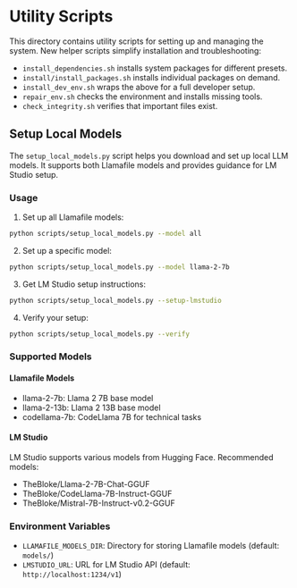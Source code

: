 # Utility Scripts

This directory contains utility scripts for setting up and managing the system.
New helper scripts simplify installation and troubleshooting:

- `install_dependencies.sh` installs system packages for different presets.
- `install/install_packages.sh` installs individual packages on demand.
- `install_dev_env.sh` wraps the above for a full developer setup.
- `repair_env.sh` checks the environment and installs missing tools.
- `check_integrity.sh` verifies that important files exist.

## Setup Local Models

The `setup_local_models.py` script helps you download and set up local LLM models. It supports both Llamafile models and provides guidance for LM Studio setup.

### Usage

1. Set up all Llamafile models:
```bash
python scripts/setup_local_models.py --model all
```

2. Set up a specific model:
```bash
python scripts/setup_local_models.py --model llama-2-7b
```

3. Get LM Studio setup instructions:
```bash
python scripts/setup_local_models.py --setup-lmstudio
```

4. Verify your setup:
```bash
python scripts/setup_local_models.py --verify
```

### Supported Models

#### Llamafile Models
- llama-2-7b: Llama 2 7B base model
- llama-2-13b: Llama 2 13B base model
- codellama-7b: CodeLlama 7B for technical tasks

#### LM Studio
LM Studio supports various models from Hugging Face. Recommended models:
- TheBloke/Llama-2-7B-Chat-GGUF
- TheBloke/CodeLlama-7B-Instruct-GGUF
- TheBloke/Mistral-7B-Instruct-v0.2-GGUF

### Environment Variables

- `LLAMAFILE_MODELS_DIR`: Directory for storing Llamafile models (default: `models/`)
- `LMSTUDIO_URL`: URL for LM Studio API (default: `http://localhost:1234/v1`)